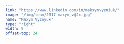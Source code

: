 ```yaml
---
link: "https://www.linkedin.com/in/maksymvyzniuk/"
image: "/img/team/2017 maxym_v@2x.jpg"
name: "Maxym Vyznyuk"
type: "right"
width: 9
offset-top: 24
---
```

